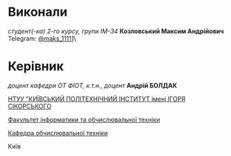 # Виконали

*студент(-ка) 2-го курсу, групи  IM-34* **Козловський Максим Андрійович**\
Telegram: [@maks_11111](https://t.me/maks_11111)\


# Керівник

*доцент кафедри ОТ ФІОТ, к.т.н., доцент* **Андрій БОЛДАК**

[НТУУ "КИЇВСЬКИЙ ПОЛІТЕХНІЧНИЙ ІНСТИТУТ імені ІГОРЯ СІКОРСЬКОГО](https://kpi.ua/)

[Факультет інформатики та обчислювальної техніки](https://fiot.kpi.ua/)

[Кафедра обчислювальної техніки](https://comsys.kpi.ua/)

Київ
